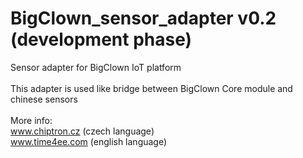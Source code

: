 # BigClown_sensor_adapter v0.2 (development phase)</br>
Sensor adapter for BigClown IoT platform</br>
</br>
This adapter is used like bridge between BigClown Core module and chinese sensors</br>
</br>
More info: </br>
www.chiptron.cz (czech language)</br>
www.time4ee.com (english language)</br>
